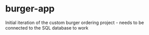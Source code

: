 # burger-app
Initial iteration of the custom burger ordering project - needs to be connected to the SQL database to work
